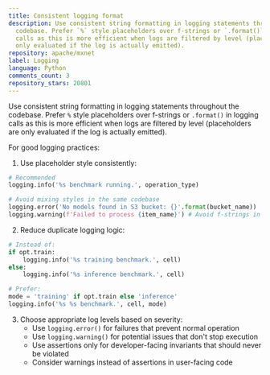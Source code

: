 ```yaml
---
title: Consistent logging format
description: Use consistent string formatting in logging statements throughout the
  codebase. Prefer `%` style placeholders over f-strings or `.format()` in logging
  calls as this is more efficient when logs are filtered by level (placeholders are
  only evaluated if the log is actually emitted).
repository: apache/mxnet
label: Logging
language: Python
comments_count: 3
repository_stars: 20801
---
```


Use consistent string formatting in logging statements throughout the codebase. Prefer `%` style placeholders over f-strings or `.format()` in logging calls as this is more efficient when logs are filtered by level (placeholders are only evaluated if the log is actually emitted).

For good logging practices:

1. Use placeholder style consistently:
```python
# Recommended
logging.info('%s benchmark running.', operation_type)

# Avoid mixing styles in the same codebase
logging.error('No models found in S3 bucket: {}'.format(bucket_name))
logging.warning(f'Failed to process {item_name}') # Avoid f-strings in logging
```

2. Reduce duplicate logging logic:
```python
# Instead of:
if opt.train:
    logging.info('%s training benchmark.', cell)
else:
    logging.info('%s inference benchmark.', cell)

# Prefer:
mode = 'training' if opt.train else 'inference'
logging.info('%s %s benchmark.', cell, mode)
```

3. Choose appropriate log levels based on severity:
   - Use `logging.error()` for failures that prevent normal operation
   - Use `logging.warning()` for potential issues that don't stop execution
   - Use assertions only for developer-facing invariants that should never be violated
   - Consider warnings instead of assertions in user-facing code
